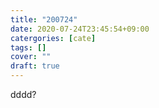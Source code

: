 ```yaml
---
title: "200724"
date: 2020-07-24T23:45:54+09:00
catergories: [cate]
tags: []
cover: ""
draft: true
---
```

dddd?
